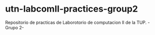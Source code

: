 # utn-labcomII-practices-group2
Repositorio de practicas de Laborotorio de computacion II de la TUP. -Grupo 2-
